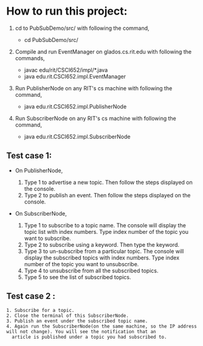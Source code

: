 # How to run this project:

1. cd to PubSubDemo/src/ with following the command,
   * cd PubSubDemo/src/

2. Compile and run EventManager on glados.cs.rit.edu with following the commands,
   * javac edu/rit/CSCI652/impl/*.java
   * java edu.rit.CSCI652.impl.EventManager

3. Run PublisherNode on any RIT's cs machine with following the command,
   * java edu.rit.CSCI652.impl.PublisherNode

4. Run SubscriberNode on any RIT's cs machine with following the command,
   * java edu.rit.CSCI652.impl.SubscriberNode

## Test case 1:
 * On PublisherNode, 
   1. Type 1 to advertise a new topic. Then follow the steps displayed on the console.
   2. Type 2 to publish an event. Then follow the steps displayed on the console.
   
 * On SubscriberNode,
   1. Type 1 to subscribe to a topic name. The console will display the topic list with index numbers. Type index number of the 
      topic you want to subscribe. 
   2. Type 2 to subscribe using a keyword. Then type the keyword.
   3. Type 3 to un-subscribe from a particular topic. The console will display the subscribed topics with index numbers. Type index 
      number of the topic you want to unsubscribe. 
   4. Type 4 to unsubscribe from all the subscribed topics.
   5. Type 5 to see the list of subscribed topics.
  
## Test case 2 : 
    1. Subscribe for a topic.
    2. Close the terminal of this SubscriberNode. 
    3. Publish an event under the subscribed topic name.
    4. Again run the SubscriberNode(on the same machine, so the IP address will not change). You will see the notification that an 
      article is published under a topic you had subscribed to.
      
